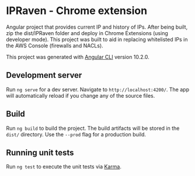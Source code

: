 # IPRaven - Chrome extension

Angular project that provides current IP and history of IPs. After being built, zip the dist/IPRaven folder and deploy in Chrome Extensions (using developer mode). This project was built to aid in replacing whitelisted IPs in the AWS Console (firewalls and NACLs).

This project was generated with [Angular CLI](https://github.com/angular/angular-cli) version 10.2.0.

## Development server

Run `ng serve` for a dev server. Navigate to `http://localhost:4200/`. The app will automatically reload if you change any of the source files.

## Build

Run `ng build` to build the project. The build artifacts will be stored in the `dist/` directory. Use the `--prod` flag for a production build.

## Running unit tests

Run `ng test` to execute the unit tests via [Karma](https://karma-runner.github.io).
